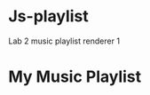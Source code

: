 # Js-playlist
Lab 2 music playlist renderer 1
<!DOCTYPE html>
<html lang="en"
<head>
 <meta charset="UTF-8">
  <meta name="viewport" content="width=device-width, initial-scale=1.0">
   <title>Music Playlist</title>
    <link rel="stylesheet" href="styles.css">
    </head
<body>
 <h1>My Music Playlist</h1>
 <div id="Playlist"></div>
 <script src="script.js" defer></script>
 </body>
</html>

